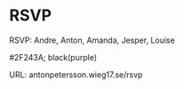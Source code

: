 # RSVP
RSVP: Andre, Anton, Amanda, Jesper, Louise

#2F243A; black(purple)

URL: antonpetersson.wieg17.se/rsvp
